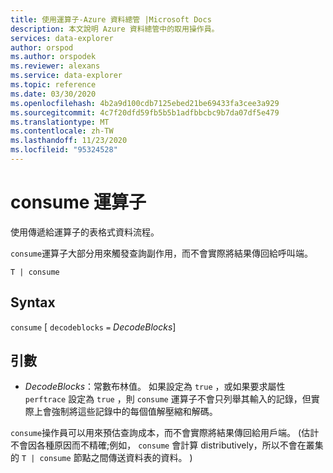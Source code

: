 ```yaml
---
title: 使用運算子-Azure 資料總管 |Microsoft Docs
description: 本文說明 Azure 資料總管中的取用操作員。
services: data-explorer
author: orspod
ms.author: orspodek
ms.reviewer: alexans
ms.service: data-explorer
ms.topic: reference
ms.date: 03/30/2020
ms.openlocfilehash: 4b2a9d100cdb7125ebed21be69433fa3cee3a929
ms.sourcegitcommit: 4c7f20dfd59fb5b5b1adfbbcbc9b7da07df5e479
ms.translationtype: MT
ms.contentlocale: zh-TW
ms.lasthandoff: 11/23/2020
ms.locfileid: "95324528"
---
```

# <a name="consume-operator"></a>consume 運算子

使用傳遞給運算子的表格式資料流程。 

`consume`運算子大部分用來觸發查詢副作用，而不會實際將結果傳回給呼叫端。

```kusto
T | consume
```

## <a name="syntax"></a>Syntax

`consume` [ `decodeblocks` `=` *DecodeBlocks*]

## <a name="arguments"></a>引數

* *DecodeBlocks*：常數布林值。 如果設定為 `true` ，或如果要求屬性 `perftrace` 設定為 `true` ，則 `consume` 運算子不會只列舉其輸入的記錄，但實際上會強制將這些記錄中的每個值解壓縮和解碼。

`consume`操作員可以用來預估查詢成本，而不會實際將結果傳回給用戶端。
 (估計不會因各種原因而不精確;例如， `consume` 會計算 distributively，所以不會在叢集的 `T | consume` 節點之間傳送資料表的資料。 ) 

